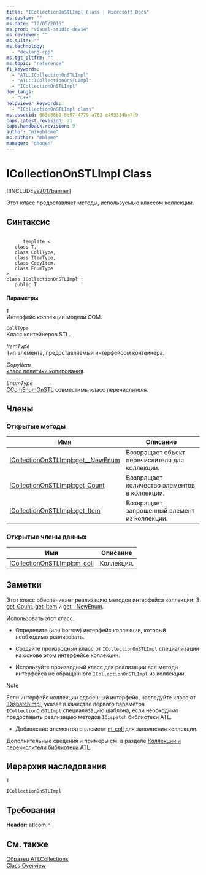 ```yaml
---
title: "ICollectionOnSTLImpl Class | Microsoft Docs"
ms.custom: ""
ms.date: "12/05/2016"
ms.prod: "visual-studio-dev14"
ms.reviewer: ""
ms.suite: ""
ms.technology: 
  - "devlang-cpp"
ms.tgt_pltfrm: ""
ms.topic: "reference"
f1_keywords: 
  - "ATL.ICollectionOnSTLImpl"
  - "ATL::ICollectionOnSTLImpl"
  - "ICollectionOnSTLImpl"
dev_langs: 
  - "C++"
helpviewer_keywords: 
  - "ICollectionOnSTLImpl class"
ms.assetid: 683c88b0-0d97-4779-a762-e493334ba7f9
caps.latest.revision: 21
caps.handback.revision: 9
author: "mikeblome"
ms.author: "mblome"
manager: "ghogen"
---
```

# ICollectionOnSTLImpl Class
[!INCLUDE[vs2017banner](../../assembler/inline/includes/vs2017banner.md)]

Этот класс предоставляет методы, используемые классом коллекции.  
  
## Синтаксис  
  
```  
  
      template <  
   class T,  
   class CollType,  
   class ItemType,  
   class CopyItem,  
   class EnumType  
>  
class ICollectionOnSTLImpl :  
   public T  
```  
  
#### Параметры  
 `T`  
 Интерфейс коллекции модели COM.  
  
 `CollType`  
 Класс контейнеров STL.  
  
 *ItemType*  
 Тип элемента, предоставляемый интерфейсом контейнера.  
  
 *CopyItem*  
 [класс политики копирования](../Topic/ATL%20Copy%20Policy%20Classes.md).  
  
 *EnumType*  
 [CComEnumOnSTL](../../atl/reference/ccomenumonstl-class.md) совместимы класс перечислителя.  
  
## Члены  
  
### Открытые методы  
  
|Имя|Описание|  
|---------|--------------|  
|[ICollectionOnSTLImpl::get\_\_NewEnum](../Topic/ICollectionOnSTLImpl::get__NewEnum.md)|Возвращает объект перечислителя для коллекции.|  
|[ICollectionOnSTLImpl::get\_Count](../Topic/ICollectionOnSTLImpl::get_Count.md)|Возвращает количество элементов в коллекции.|  
|[ICollectionOnSTLImpl::get\_Item](../Topic/ICollectionOnSTLImpl::get_Item.md)|Возвращает запрошенный элемент из коллекции.|  
  
### Открытые члены данных  
  
|Имя|Описание|  
|---------|--------------|  
|[ICollectionOnSTLImpl::m\_coll](../Topic/ICollectionOnSTLImpl::m_coll.md)|Коллекция.|  
  
## Заметки  
 Этот класс обеспечивает реализацию методов интерфейса коллекции: 3 [get\_Count](../Topic/ICollectionOnSTLImpl::get_Count.md), [get\_Item](../Topic/ICollectionOnSTLImpl::get_Item.md) и [get\_\_NewEnum](../Topic/ICollectionOnSTLImpl::get__NewEnum.md).  
  
 Использовать этот класс.  
  
-   Определите \(или borrow\) интерфейс коллекции, который необходимо реализовать.  
  
-   Создайте производный класс от `ICollectionOnSTLImpl` специализации на основе этом интерфейсе коллекции.  
  
-   Используйте производный класс для реализации все методы интерфейса не обращанного `ICollectionOnSTLImpl` из коллекции.  
  
> [!NOTE]
>  Если интерфейс коллекции сдвоенный интерфейс, наследуйте класс от [IDispatchImpl](../../atl/reference/idispatchimpl-class.md), указав в качестве первого параметра `ICollectionOnSTLImpl` специализацию шаблона, если необходимо предоставить реализацию методов `IDispatch` библиотеки ATL.  
  
-   Добавление элементов в элемент [m\_coll](../Topic/ICollectionOnSTLImpl::m_coll.md) для заполнения коллекции.  
  
 Дополнительные сведения и примеры см. в разделе [Коллекции и перечислители библиотеки ATL](../../atl/atl-collections-and-enumerators.md).  
  
## Иерархия наследования  
 `T`  
  
 `ICollectionOnSTLImpl`  
  
## Требования  
 **Header:**  atlcom.h  
  
## См. также  
 [Образец ATLCollections](../../top/visual-cpp-samples.md)   
 [Class Overview](../../atl/atl-class-overview.md)